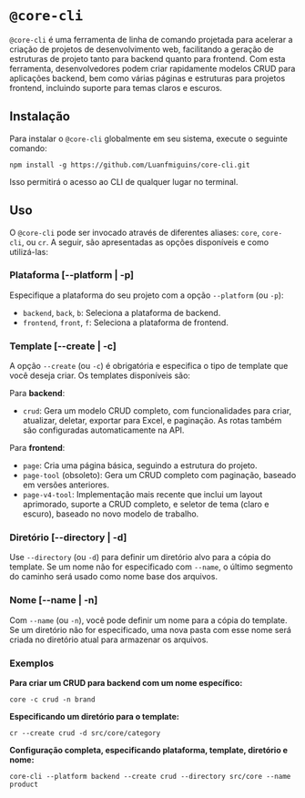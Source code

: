 # `@core-cli`

`@core-cli` é uma ferramenta de linha de comando projetada para acelerar a criação de projetos de desenvolvimento web, facilitando a geração de estruturas de projeto tanto para backend quanto para frontend. Com esta ferramenta, desenvolvedores podem criar rapidamente modelos CRUD para aplicações backend, bem como várias páginas e estruturas para projetos frontend, incluindo suporte para temas claros e escuros.

## Instalação

Para instalar o `@core-cli` globalmente em seu sistema, execute o seguinte comando:

```
npm install -g https://github.com/Luanfmiguins/core-cli.git
```

Isso permitirá o acesso ao CLI de qualquer lugar no terminal.

## Uso

O `@core-cli` pode ser invocado através de diferentes aliases: `core`, `core-cli`, ou `cr`. A seguir, são apresentadas as opções disponíveis e como utilizá-las:

### Plataforma [--platform | -p]

Especifique a plataforma do seu projeto com a opção `--platform` (ou `-p`):

- `backend`, `back`, `b`: Seleciona a plataforma de backend.
- `frontend`, `front`, `f`: Seleciona a plataforma de frontend.

### Template [--create | -c]

A opção `--create` (ou `-c`) é obrigatória e especifica o tipo de template que você deseja criar. Os templates disponíveis são:

Para **backend**:
- `crud`: Gera um modelo CRUD completo, com funcionalidades para criar, atualizar, deletar, exportar para Excel, e paginação. As rotas também são configuradas automaticamente na API.

Para **frontend**:
- `page`: Cria uma página básica, seguindo a estrutura do projeto.
- `page-tool` (obsoleto): Gera um CRUD completo com paginação, baseado em versões anteriores.
- `page-v4-tool`: Implementação mais recente que inclui um layout aprimorado, suporte a CRUD completo, e seletor de tema (claro e escuro), baseado no novo modelo de trabalho.

### Diretório [--directory | -d]

Use `--directory` (ou `-d`) para definir um diretório alvo para a cópia do template. Se um nome não for especificado com `--name`, o último segmento do caminho será usado como nome base dos arquivos.

### Nome [--name | -n]

Com `--name` (ou `-n`), você pode definir um nome para a cópia do template. Se um diretório não for especificado, uma nova pasta com esse nome será criada no diretório atual para armazenar os arquivos.

### Exemplos

**Para criar um CRUD para backend com um nome específico:**

```
core -c crud -n brand
```

**Especificando um diretório para o template:**

```
cr --create crud -d src/core/category
```

**Configuração completa, especificando plataforma, template, diretório e nome:**

```
core-cli --platform backend --create crud --directory src/core --name product
```